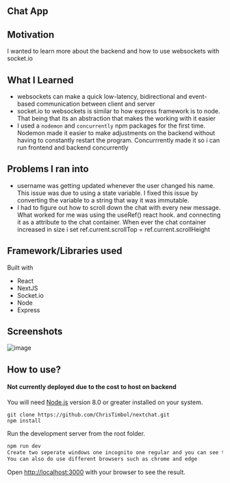## Chat App

## Motivation 
I wanted to learn more about the backend and how to use websockets with socket.io

## What I Learned
- websockets  can make a quick low-latency, bidirectional and event-based communication between client and server
- socket.io to websockets is similar to how express framework is to node. That being that its an abstraction that makes the working with it easier
- I used a `nodemon` and `concurrently` npm packages for the first time. Nodemon made it easier to make adjustments on the backend without having to constantly restart the program. Concurrrently made it so i can run frontend and backend concurrently


## Problems I ran into
- username was getting updated whenever the user changed his name. This issue was due to using a state variable. I fixed this issue by converting the variable to a string that way it was immutable.
- I had to figure out how to scroll down the chat with every new message. What worked for me was using the useRef() react hook. and connecting it as a attribute to the chat container. When ever the chat container increased in size i set ref.current.scrollTop = ref.current.scrollHeight

## Framework/Libraries used
 Built with 
 - React 
 - NextJS 
 - Socket.io
 - Node
 - Express
 
## Screenshots
![image](https://user-images.githubusercontent.com/23703863/220799677-71b06587-d63c-4047-9c60-03be11608427.png)


## How to use?

#### Not currently deployed due to the cost to host on backend


You will need [Node.js](https://nodejs.org) version 8.0 or greater installed on your system.
```
git clone https://github.com/ChrisTimbol/nextchat.git
npm install

```
Run the development server from the root folder.
```bash
npm run dev
Create two seperate windows one incognito one regular and you can see the chat working perfectly with different users!
You can also do use different browsers such as chrome and edge
```
Open [http://localhost:3000](http://localhost:3000) with your browser to see the result.
